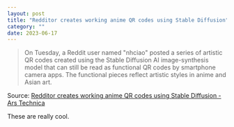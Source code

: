 ```yaml
---
layout: post
title: "Redditor creates working anime QR codes using Stable Diffusion"
category: ""
date: 2023-06-17
---
```


>On Tuesday, a Reddit user named "nhciao" posted a series of artistic QR codes created using the Stable Diffusion AI image-synthesis model that can still be read as functional QR codes by smartphone camera apps. The functional pieces reflect artistic styles in anime and Asian art.

Source: [Redditor creates working anime QR codes using Stable Diffusion - Ars Technica](https://arstechnica.com/information-technology/2023/06/redditor-creates-working-anime-qr-codes-using-stable-diffusion/)

These are really cool.
